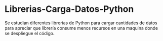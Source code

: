 # Librerias-Carga-Datos-Python
Se estudian diferentes librerías de Python para cargar cantidades de datos para apreciar que librería consume menos recursos en una maquina donde se despliegue el código. 
